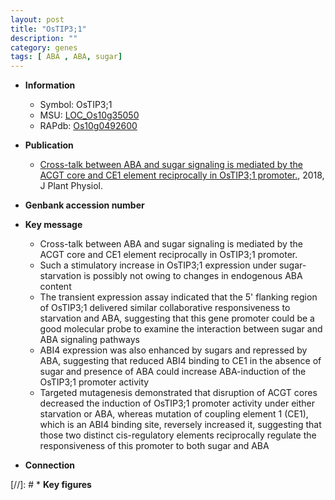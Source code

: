 ```yaml
---
layout: post
title: "OsTIP3;1"
description: ""
category: genes
tags: [ ABA , ABA, sugar]
---
```


* **Information**  
    + Symbol: OsTIP3;1  
    + MSU: [LOC_Os10g35050](http://rice.plantbiology.msu.edu/cgi-bin/ORF_infopage.cgi?orf=LOC_Os10g35050)  
    + RAPdb: [Os10g0492600](http://rapdb.dna.affrc.go.jp/viewer/gbrowse_details/irgsp1?name=Os10g0492600)  

* **Publication**  
    + [Cross-talk between ABA and sugar signaling is mediated by the ACGT core and CE1 element reciprocally in OsTIP3;1 promoter.](http://www.ncbi.nlm.nih.gov/pubmed?term=Cross-talk+between+ABA+and+sugar+signaling+is+mediated+by+the+ACGT+core+and+CE1+element+reciprocally+in+OsTIP3;1+promoter.%5BTitle%5D), 2018, J Plant Physiol.

* **Genbank accession number**  

* **Key message**  
    + Cross-talk between ABA and sugar signaling is mediated by the ACGT core and CE1 element reciprocally in OsTIP3;1 promoter.
    + Such a stimulatory increase in OsTIP3;1 expression under sugar-starvation is possibly not owing to changes in endogenous ABA content
    + The transient expression assay indicated that the 5' flanking region of OsTIP3;1 delivered similar collaborative responsiveness to starvation and ABA, suggesting that this gene promoter could be a good molecular probe to examine the interaction between sugar and ABA signaling pathways
    + ABI4 expression was also enhanced by sugars and repressed by ABA, suggesting that reduced ABI4 binding to CE1 in the absence of sugar and presence of ABA could increase ABA-induction of the OsTIP3;1 promoter activity
    + Targeted mutagenesis demonstrated that disruption of ACGT cores decreased the induction of OsTIP3;1 promoter activity under either starvation or ABA, whereas mutation of coupling element 1 (CE1), which is an ABI4 binding site, reversely increased it, suggesting that those two distinct cis-regulatory elements reciprocally regulate the responsiveness of this promoter to both sugar and ABA

* **Connection**  

[//]: # * **Key figures**  


